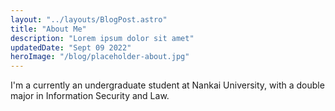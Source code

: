 ```yaml
---
layout: "../layouts/BlogPost.astro"
title: "About Me"
description: "Lorem ipsum dolor sit amet"
updatedDate: "Sept 09 2022"
heroImage: "/blog/placeholder-about.jpg"
---
```


I'm a currently an undergraduate student at Nankai University, with a double major in Information Security and Law.
